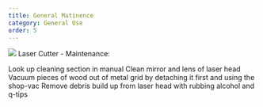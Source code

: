 ```yaml
---
title: General Matinence 
category: General Use
order: 5
---
```


![](//matthewbaykenney.github.io/cmac-laser-cutter/images/bed.jpg)
Laser Cutter - Maintenance:

Look up cleaning section in manual
Clean mirror and lens of laser head
Vacuum pieces of wood out of metal grid by detaching it first and using the shop-vac
Remove debris build up from laser head with rubbing alcohol and q-tips
